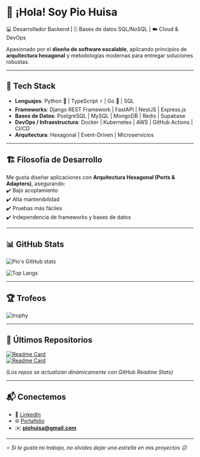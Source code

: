 # 👋 ¡Hola! Soy Pio Huisa  

💻 Desarrollador Backend | 🗄️ Bases de datos SQL/NoSQL | ☁️ Cloud & DevOps  

Apasionado por el **diseño de software escalable**, aplicando principios de **arquitectura hexagonal** y metodologías modernas para entregar soluciones robustas.  

---

## 🚀 Tech Stack  
- **Lenguajes**: Python 🐍 | TypeScript ⚡ | Go 🚀 | SQL  
- **Frameworks**: Django REST Framework | FastAPI | NestJS | Express.js  
- **Bases de Datos**: PostgreSQL | MySQL | MongoDB | Redis | Supabase  
- **DevOps / Infraestructura**: Docker | Kubernetes | AWS | GitHub Actions | CI/CD  
- **Arquitectura**: Hexagonal | Event-Driven | Microservicios  

---

## 🏗️ Filosofía de Desarrollo  
Me gusta diseñar aplicaciones con **Arquitectura Hexagonal (Ports & Adapters)**, asegurando:  
✔️ Bajo acoplamiento  
✔️ Alta mantenibilidad  
✔️ Pruebas más fáciles  
✔️ Independencia de frameworks y bases de datos  

---

## 📊 GitHub Stats  

![Pio's GitHub stats](https://github-readme-stats.vercel.app/api?username=piohuisa&show_icons=true&theme=radical)

![Top Langs](https://github-readme-stats.vercel.app/api/top-langs/?username=piohuisa&layout=compact&theme=radical)

---

## 🏆 Trofeos  

![trophy](https://github-profile-trophy.vercel.app/?username=piohuisa&theme=radical&column=7)

---

## 📂 Últimos Repositorios  

[![Readme Card](https://github-readme-stats.vercel.app/api/pin/?username=piohuisa&repo=mi-proyecto-hexagonal&theme=radical)](https://github.com/piohuisa/mi-proyecto-hexagonal)  
[![Readme Card](https://github-readme-stats.vercel.app/api/pin/?username=piohuisa&repo=orders-service&theme=radical)](https://github.com/piohuisa/orders-service)  

*(Los repos se actualizan dinámicamente con GitHub Readme Stats)*  

---

## 📬 Conectemos  
- 💼 [LinkedIn](https://www.linkedin.com/in/tuusuario)  
- 🌐 [Portafolio](https://tu-portafolio.com)  
- ✉️ **piohuisa@gmail.com**  

---

⭐️ *Si te gusta mi trabajo, no olvides dejar una estrella en mis proyectos 😉*  
